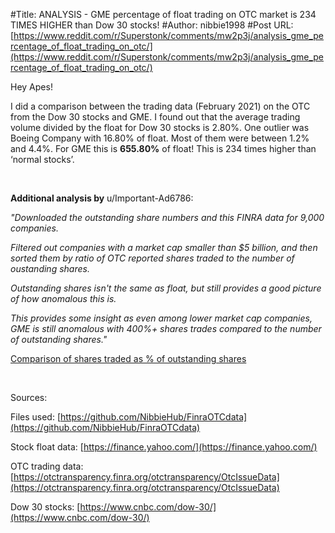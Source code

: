 #Title: ANALYSIS - GME percentage of float trading on OTC market is 234 TIMES HIGHER than Dow 30 stocks!
#Author: nibbie1998
#Post URL: [https://www.reddit.com/r/Superstonk/comments/mw2p3j/analysis_gme_percentage_of_float_trading_on_otc/](https://www.reddit.com/r/Superstonk/comments/mw2p3j/analysis_gme_percentage_of_float_trading_on_otc/)


Hey Apes!

I did a comparison between the trading data (February 2021) on the OTC from the Dow 30 stocks and GME. I found out that the average trading volume divided by the float for Dow 30 stocks is 2.80%. One outlier was Boeing Company with 16.80% of float. Most of them were between 1.2% and 4.4%. For GME this is **655.80%** of float! This is 234 times higher than ‘normal stocks’.

&#x200B;

**Additional analysis by** u/Important-Ad6786:

*"Downloaded the outstanding share numbers and this FINRA data for 9,000 companies.*

*Filtered out companies with a market cap smaller than $5 billion, and then sorted them by ratio of OTC reported shares traded to the number of oustanding shares.*

*Outstanding shares isn't the same as float, but still provides a good picture of how anomalous this is.*

*This provides some insight as even among lower market cap companies, GME is still anomalous with 400%+ shares trades compared to the number of outstanding shares."*

[Comparison of shares traded as % of outstanding shares](https://www.reddit.com/r/Superstonk/comments/mw2p3j/analysis_gme_percentage_of_float_trading_on_otc/gvfvesq?utm_source=share&utm_medium=web2x&context=3)

&#x200B;

Sources:

Files used: [https://github.com/NibbieHub/FinraOTCdata](https://github.com/NibbieHub/FinraOTCdata)

Stock float data: [https://finance.yahoo.com/](https://finance.yahoo.com/)

OTC trading data: [https://otctransparency.finra.org/otctransparency/OtcIssueData](https://otctransparency.finra.org/otctransparency/OtcIssueData)

Dow 30 stocks: [https://www.cnbc.com/dow-30/](https://www.cnbc.com/dow-30/)

&#x200B;

&#x200B;